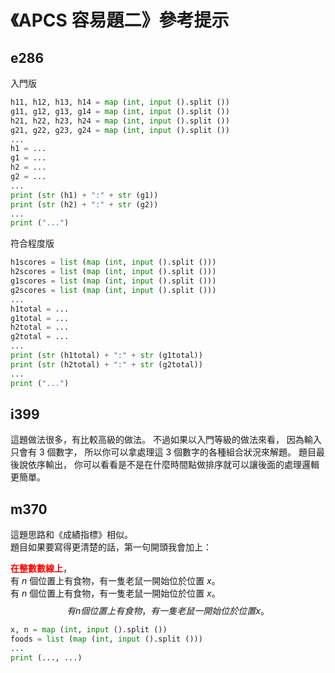 # 《APCS 容易題二》參考提示

## e286

入門版
```python
h11, h12, h13, h14 = map (int, input ().split ())
g11, g12, g13, g14 = map (int, input ().split ())
h21, h22, h23, h24 = map (int, input ().split ())
g21, g22, g23, g24 = map (int, input ().split ())
...
h1 = ...
g1 = ...
h2 = ...
g2 = ...
...
print (str (h1) + ":" + str (g1))
print (str (h2) + ":" + str (g2))
...
print ("...")
```

符合程度版
```python
h1scores = list (map (int, input ().split ()))
h2scores = list (map (int, input ().split ()))
g1scores = list (map (int, input ().split ()))
g2scores = list (map (int, input ().split ()))
...
h1total = ...
g1total = ...
h2total = ...
g2total = ...
...
print (str (h1total) + ":" + str (g1total))
print (str (h2total) + ":" + str (g2total))
...
print ("...")
```

## i399

這題做法很多，有比較高級的做法。
不過如果以入門等級的做法來看，
因為輸入只會有 3 個數字，
所以你可以拿處理這 3 個數字的各種組合狀況來解題。
題目最後說依序輸出，
你可以看看是不是在什麼時間點做排序就可以讓後面的處理邏輯更簡單。

## m370

這題思路和《成績指標》相似。  
題目如果要寫得更清楚的話，第一句開頭我會加上：  

**<span style="color:red">在整數數線上</span>**，  
有 $`n`$ 個位置上有食物，有一隻老鼠一開始位於位置 $`x`$。  
有 $n$ 個位置上有食物，有一隻老鼠一開始位於位置 $x$。  
$$ 有 n 個位置上有食物，有一隻老鼠一開始位於位置 x。$$  

```python
x, n = map (int, input ().split ())
foods = list (map (int, input ().split ()))
...
print (..., ...)
```

<!--

## m931

```python
n = int (input ())
all = []
while n > 0:
    a, d = map (int, input ().split ())
    all.append (...)
    n = n - 1
...
print (all [...])
```

-->